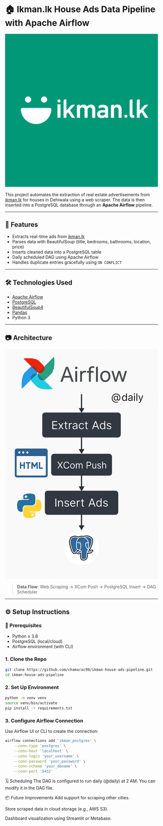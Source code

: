 # 🏠 Ikman.lk House Ads Data Pipeline with Apache Airflow

![Ikman.lk Logo](assets/ikman_logo.png)

This project automates the extraction of real estate advertisements from [ikman.lk](https://ikman.lk) for houses in Dehiwala using a web scraper. The data is then inserted into a PostgreSQL database through an **Apache Airflow** pipeline.

---

## 🚀 Features

- Extracts real-time ads from [ikman.lk](https://ikman.lk/en/ads/dehiwala/houses-for-sale)
- Parses data with BeautifulSoup (title, bedrooms, bathrooms, location, price)
- Inserts cleaned data into a PostgreSQL table
- Daily scheduled DAG using Apache Airflow
- Handles duplicate entries gracefully using `ON CONFLICT`

---

## 🛠️ Technologies Used

- [Apache Airflow](https://airflow.apache.org/)
- [PostgreSQL](https://www.postgresql.org/)
- [BeautifulSoup4](https://www.crummy.com/software/BeautifulSoup/)
- [Pandas](https://pandas.pydata.org/)
- Python 3

---

## 📷 Architecture

![Pipeline Flow](assets/airflow_pipeline.png)

> **Data Flow**: Web Scraping → XCom Push → PostgreSQL Insert → DAG Scheduler

---


## ⚙️ Setup Instructions

### 🔧 Prerequisites
- Python ≥ 3.8
- PostgreSQL (local/cloud)
- Airflow environment (with CLI)

### 1. Clone the Repo
```bash
git clone https://github.com/chamarac99/ikman-house-ads-pipeline.git
cd ikman-house-ads-pipeline
```

### 2. Set Up Environment

```bash
python -m venv venv
source venv/bin/activate
pip install -r requirements.txt
```
### 3. Configure Airflow Connection
Use Airflow UI or CLI to create the connection:
```bash
airflow connections add 'ikman_postgres' \
    --conn-type 'postgres' \
    --conn-host 'localhost' \
    --conn-login 'your_username' \
    --conn-password 'your_password' \
    --conn-schema 'your_dbname' \
    --conn-port '5432'
```
🗓️ Scheduling
The DAG is configured to run daily (@daily) at 2 AM. You can modify it in the DAG file.

📦 Future Improvements
Add support for scraping other cities.

Store scraped data in cloud storage (e.g., AWS S3).

Dashboard visualization using Streamlit or Metabase.
